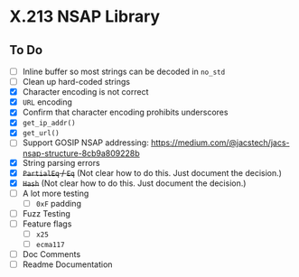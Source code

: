 # X.213 NSAP Library

## To Do

- [ ] Inline buffer so most strings can be decoded in `no_std`
- [ ] Clean up hard-coded strings
- [x] Character encoding is not correct
- [x] `URL` encoding
- [x] Confirm that character encoding prohibits underscores
- [x] `get_ip_addr()`
- [x] `get_url()`
- [ ] Support GOSIP NSAP addressing: https://medium.com/@jacstech/jacs-nsap-structure-8cb9a809228b
- [x] String parsing errors
- [x] ~~`PartialEq` / `Eq`~~ (Not clear how to do this. Just document the decision.)
- [x] ~~`Hash`~~ (Not clear how to do this. Just document the decision.)
- [ ] A lot more testing
  - [ ] `0xF` padding
- [ ] Fuzz Testing
- [ ] Feature flags
  - [ ] `x25`
  - [ ] `ecma117`
- [ ] Doc Comments
- [ ] Readme Documentation
